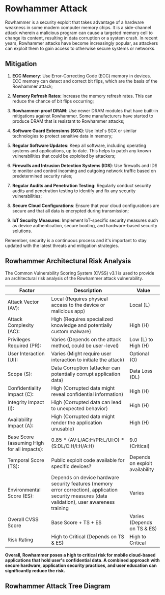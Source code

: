 # Rowhammer Attack 

Rowhammer is a security exploit that takes advantage of a hardware weakness in some modern computer memory chips. It is a side-channel attack wherein a malicious program can cause a targeted memory cell to change its content, resulting in data corruption or a system crash. In recent years, Rowhammer attacks have become increasingly popular, as attackers can exploit them to gain access to otherwise secure systems or networks.

## Mitigation

1. **ECC Memory**: Use Error-Correcting Code (ECC) memory in devices. ECC memory can detect and correct bit flips, which are the basis of the Rowhammer attack;

2. **Memory Refresh Rates**: Increase the memory refresh rates. This can reduce the chance of bit flips occurring;

3. **Rowhammer-proof DRAM**: Use newer DRAM modules that have built-in mitigations against Rowhammer. Some manufacturers have started to produce DRAM that is resistant to Rowhammer attacks;

4. **Software Guard Extensions (SGX)**: Use Intel's SGX or similar technologies to protect sensitive data in memory;

5. **Regular Software Updates**: Keep all software, including operating systems and applications, up to date. This helps to patch any known vulnerabilities that could be exploited by attackers;

6. **Firewalls and Intrusion Detection Systems (IDS)**: Use firewalls and IDS to monitor and control incoming and outgoing network traffic based on predetermined security rules;

7. **Regular Audits and Penetration Testing**: Regularly conduct security audits and penetration testing to identify and fix any security vulnerabilities;

8. **Secure Cloud Configurations**: Ensure that your cloud configurations are secure and that all data is encrypted during transmission;

9. **IoT Security Measures**: Implement IoT-specific security measures such as device authentication, secure booting, and hardware-based security solutions.

Remember, security is a continuous process and it's important to stay updated with the latest threats and mitigation strategies.

## Rowhammer Architectural Risk Analysis 

The Common Vulnerability Scoring System (CVSS) v3.1 is used to provide an architectural risk analysis of the Rowhammer attack vulnerability.

| **Factor**                                    | **Description**                                                                                                                                      | **Value**                                     |
|-----------------------------------------------|------------------------------------------------------------------------------------------------------------------------------------------------------|-----------------------------------------------|
| Attack   Vector (AV):                         | Local   (Requires physical access to the device or malicious app)                                                                                    | Local   (L)                                   |
| Attack   Complexity (AC):                     | High   (Requires specialized knowledge and potentially custom malware)                                                                               | High   (H)                                    |
| Privileges   Required (PR):                   | Varies   (Depends on the attack method, could be user-level)                                                                                         |         Low (L) to High (H)                   |
| User   Interaction (UI):                      | Varies   (Might require user interaction to initiate the attack)                                                                                     | Optional   (O)                                |
| Scope   (S):                                  | Data   Corruption (attacker can potentially corrupt application data)                                                                                | Data   Loss (DL)                              |
| Confidentiality   Impact (C):                 | High   (Corrupted data might reveal confidential information)                                                                                        | High   (H)                                    |
| Integrity   Impact (I):                       | High   (Corrupted data can lead to unexpected behavior)                                                                                              | High   (H)                                    |
| Availability   Impact (A):                    | High   (Corrupted data might render the application unusable)                                                                                        | High   (H)                                    |
| Base   Score (assuming High for all impacts): | 0.85   * (AV:L/AC:H/PR:L/UI:O) * (S:DL/C:H/I:H/A:H)                                                                                                  | 9.0   (Critical)                              |
| Temporal   Score (TS):                        | Public   exploit code available for specific devices?                                                                                                |         Depends on exploit availability       |
| Environmental   Score (ES):                   | Depends   on device hardware security features (memory error correction), application   security measures (data validation), user awareness training | Varies                                        |
| Overall   CVSS Score                          | Base   Score + TS + ES                                                                                                                               |         Varies (Depends on TS & ES)           |
| Risk   Rating                                 | High   to Critical (Depends on TS & ES)                                                                                                              | High   to Critical                            |

**Overall, Rowhammer poses a high to critical risk for mobile cloud-based applications that hold user's confidential data. A combined approach with secure hardware, application security practices, and user education can significantly reduce the risk.**

## Rowhammer Attack Tree Diagram